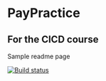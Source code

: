 # PayPractice
## For the CICD course
Sample readme page

[![Build status](https://build.appcenter.ms/v0.1/apps/3c7ddbc0-8546-40c7-9916-418b82d3f701/branches/dev/badge)](https://appcenter.ms)
